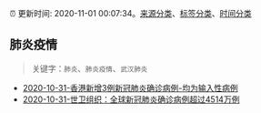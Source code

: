 :alarm_clock: 更新时间: 2020-11-01 00:07:34。[来源分类](../README.md)、[标签分类](../TAGS.md)、[时间分类](../TIMELINE.md)

## 肺炎疫情


> 关键字：`肺炎`、`肺炎疫情`、`武汉肺炎`



- [2020-10-31-香港新增3例新冠肺炎确诊病例-均为输入性病例](http://app.cctv.com/special/cportal/detail/arti/index.html?id=ArtiqOgAuENse46E9DxnlaLk201031&isfromapp=1) 
- [2020-10-31-世卫组织：全球新冠肺炎确诊病例超过4514万例](http://app.cctv.com/special/cportal/detail/arti/index.html?id=ArtioY2Yk2iXcLiMqeMoZTjI201031&isfromapp=1) 